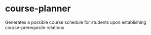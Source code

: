 # course-planner
Generates a possible course schedule for students upon establishing course-prerequisite relations
